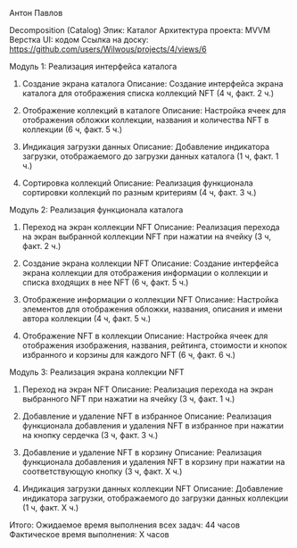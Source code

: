 Антон Павлов

Decomposition (Catalog)
Эпик: Каталог
Архитектура проекта: MVVM
Верстка UI: кодом
Ссылка на доску: https://github.com/users/Wilwous/projects/4/views/6

Модуль 1: Реализация интерфейса каталога

1. Создание экрана каталога
Описание: Создание интерфейса экрана каталога для отображения списка коллекций NFT
(4 ч, факт. 2 ч.)

2. Отображение коллекций в каталоге
Описание: Настройка ячеек для отображения обложки коллекции, названия и количества NFT в коллекции
(6 ч, факт. 5 ч.)

3. Индикация загрузки данных
Описание: Добавление индикатора загрузки, отображаемого до загрузки данных каталога
(1 ч, факт. 1 ч.)

4. Сортировка коллекций
Описание: Реализация функционала сортировки коллекций по разным критериям
(4 ч, факт. 3 ч.)

Модуль 2: Реализация функционала каталога

1. Переход на экран коллекции NFT
Описание: Реализация перехода на экран выбранной коллекции NFT при нажатии на ячейку
(3 ч, факт. 2 ч.)

2. Создание экрана коллекции NFT
Описание: Создание интерфейса экрана коллекции для отображения информации о коллекции и списка входящих в нее NFT
(6 ч, факт. 5 ч.)

3. Отображение информации о коллекции NFT
Описание: Настройка элементов для отображения обложки, названия, описания и имени автора коллекции
(4 ч, факт. 5 ч.)

4. Отображение NFT в коллекции
Описание: Настройка ячеек для отображения изображения, названия, рейтинга, стоимости и кнопок избранного и корзины для каждого NFT
(6 ч, факт. 6 ч.)

Модуль 3: Реализация экрана коллекции NFT

1. Переход на экран NFT
Описание: Реализация перехода на экран выбранного NFT при нажатии на ячейку
(3 ч, факт. 1 ч.)

2. Добавление и удаление NFT в избранное
Описание: Реализация функционала добавления и удаления NFT в избранное при нажатии на кнопку сердечка
(3 ч, факт. 3 ч.)

3. Добавление и удаление NFT в корзину
Описание: Реализация функционала добавления и удаления NFT в корзину при нажатии на соответствующую кнопку
(3 ч, факт. Х ч.)

4. Индикация загрузки данных коллекции NFT
Описание: Добавление индикатора загрузки, отображаемого до загрузки данных коллекции
(1 ч, факт. Х ч.)

Итого:
Ожидаемое время выполнения всех задач: 44 часов
Фактическое время выполнения: X часов
